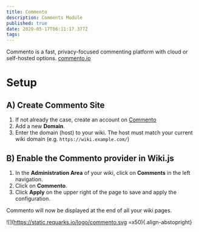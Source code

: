 ```yaml
---
title: Commento
description: Comments Module
published: true
date: 2020-05-17T06:11:17.377Z
tags: 
---
```


Commento is a fast, privacy-focused commenting platform with cloud or self-hosted options.
[commento.io](https://commento.io/)

# Setup

## A) Create Commento Site

1. If not already the case, create an account on [Commento](https://commento.io/)
1. Add a new **Domain**.
1. Enter the domain (host) to your wiki. The host must match your current wiki domain (e.g. `https://wiki.example.com/`)

## B) Enable the Commento provider in Wiki.js

1. In the **Administration Area** of your wiki, click on **Comments** in the left navigation.
1. Click on **Commento**.
1. Click **Apply** on the upper right of the page to save and apply the configuration.

Commento will now be displayed at the end of all your wiki pages.

![](https://static.requarks.io/logo/commento.svg =x50){.align-abstopright}
  